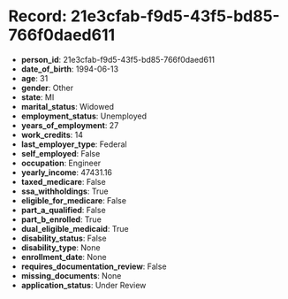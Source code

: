 # Record: 21e3cfab-f9d5-43f5-bd85-766f0daed611

- **person_id**: 21e3cfab-f9d5-43f5-bd85-766f0daed611
- **date_of_birth**: 1994-06-13
- **age**: 31
- **gender**: Other
- **state**: MI
- **marital_status**: Widowed
- **employment_status**: Unemployed
- **years_of_employment**: 27
- **work_credits**: 14
- **last_employer_type**: Federal
- **self_employed**: False
- **occupation**: Engineer
- **yearly_income**: 47431.16
- **taxed_medicare**: False
- **ssa_withholdings**: True
- **eligible_for_medicare**: False
- **part_a_qualified**: False
- **part_b_enrolled**: True
- **dual_eligible_medicaid**: True
- **disability_status**: False
- **disability_type**: None
- **enrollment_date**: None
- **requires_documentation_review**: False
- **missing_documents**: None
- **application_status**: Under Review